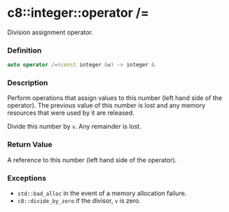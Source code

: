 # c8::integer::operator /= #

Division assignment operator.

### Definition ###

```cpp
auto operator /=(const integer &v) -> integer &
```

### Description ###

Perform operations that assign values to this number (left hand side of the operator).  The previous value of this number is lost and any memory resources that were used by it are released.

Divide this number by `v`.  Any remainder is lost.

### Return Value ###

A reference to this number (left hand side of the operator).

### Exceptions ###

* `std::bad_alloc` in the event of a memory allocation failure.
* `c8::divide_by_zero` if the divisor, `v` is zero.

